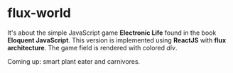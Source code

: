 # flux-world
It's about the simple JavaScript game __Electronic Life__ found in the book __Eloquent JavaScript__. This version is implemented using __ReactJS__ with __flux architecture__. The game field is rendered with colored _div_.

Coming up: smart plant eater and carnivores.
